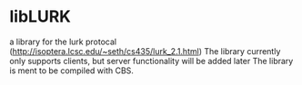# libLURK
a library for the lurk protocal (http://isoptera.lcsc.edu/~seth/cs435/lurk_2.1.html)  The library currently only supports clients, but server functionality will be added later  The library is ment to be compiled with CBS.
